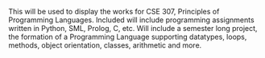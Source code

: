 This will be used to display the works for CSE 307, Principles of Programming Languages.  Included will include programming assignments written in Python, SML, Prolog, C, etc.  Will include a semester long project, the formation of a Programming Language supporting datatypes, loops, methods, object orientation, classes, arithmetic and more.